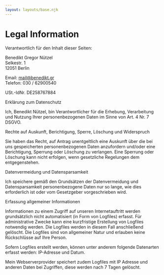 ```yaml
---
layout: layouts/base.njk
---
```


# Legal Information

Verantwortlich für den Inhalt dieser Seiten:

Benedikt Gregor Nützel  
Selkestr. 1  
12051 Berlin

Email: mail@benedikt.gr  
Telefon: 030 / 62900540

USt.-IdNr. DE258767884

Erklärung zum Datenschutz

Ich, Benedikt Nützel, bin Verantwortlicher für die Erhebung, Verarbeitung und Nutzung Ihrer personenbezogenen Daten im Sinne von Art. 4 Nr. 7 DSGVO.

Rechte auf Auskunft, Berichtigung, Sperre, Löschung und Widerspruch

Sie haben das Recht, auf Antrag unentgeltlich eine Auskunft über die bei uns gespeicherten personenbezogenen Daten anzufordern und/oder eine Berichtigung, Sperrung oder Löschung zu verlangen. Eine Sperrung oder Löschung kann nicht erfolgen, wenn gesetzliche Regelungen dem entgegenstehen.

Datenvermeidung und Datensparsamkeit

Ich speichere gemäß den Grundsätzen der Datenvermeidung und Datensparsamkeit personenbezogene Daten nur so lange, wie dies erforderlich ist oder vom Gesetzgeber vorgeschrieben wird.

Erfassung allgemeiner Informationen

Informationen zu einem Zugriff auf unseren Internetauftritt werden grundsätzlich nicht automatisiert (in Form von Logfiles) erfasst. Für administrative Zwecke kann eine kurzfristige Erstellung von Logfiles notwendig werden. Die Logfiles werden in diesem Fall anschließend gelöscht. Die Logfiles sind von allgemeiner Natur und erlauben keine Rückschlüsse auf Ihre Person.

Sofern Logfiles erstellt werden, können unter anderem folgende Datenarten erfasst werden: IP-Adresse und Datum.

Mein Webserverprovider speichert zudem Logfiles mit IP Adresse und anderen Daten bei Zugriffen, diese werden nach 7 Tagen gelöscht.
